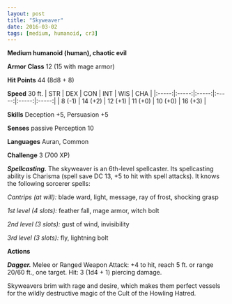 ```yaml
---
layout: post
title: "Skyweaver"
date: 2016-03-02
tags: [medium, humanoid, cr3]
---
```


**Medium humanoid (human), chaotic evil**

**Armor Class** 12 (15 with mage armor)

**Hit Points** 44 (8d8 + 8)

**Speed** 30 ft.
|   STR   |   DEX   |   CON   |   INT   |   WIS   |   CHA   |
|:-----:|:-----:|:-----:|:-----:|:-----:|:-----:|
| 8 (-1) | 14 (+2) | 12 (+1) | 11 (+0) | 10 (+0) | 16 (+3) |

**Skills** Deception +5, Persuasion +5

**Senses** passive Perception 10

**Languages** Auran, Common

**Challenge** 3 (700 XP)

***Spellcasting.*** The skyweaver is an 6th-level spellcaster. Its spellcasting ability is Charisma (spell save DC 13, +5 to hit with spell attacks). It knows the following sorcerer spells:

*Cantrips (at will):* blade ward, light, message, ray of frost, shocking grasp

*1st level (4 slots):* feather fall, mage armor, witch bolt

*2nd level (3 slots):* gust of wind, invisibility

*3rd level (3 slots):* fly, lightning bolt

**Actions**

***Dagger.*** Melee or Ranged Weapon Attack: +4 to hit, reach 5 ft. or range 20/60 ft., one target. Hit: 3 (1d4 + 1) piercing damage.

Skyweavers brim with rage and desire, which makes them perfect vessels for the wildly destructive magic of the Cult of the Howling Hatred.
